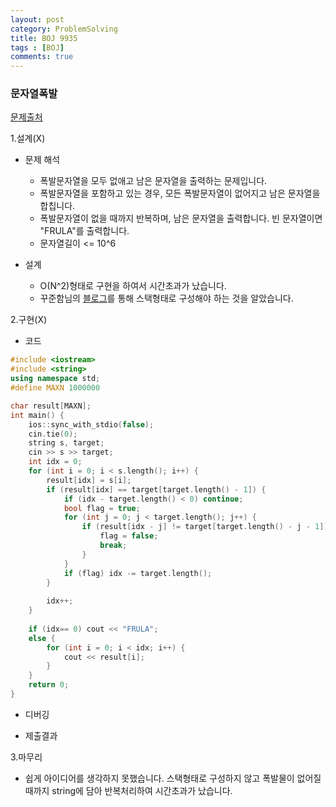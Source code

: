 ```yaml
---
layout: post
category: ProblemSolving
title: BOJ 9935
tags : [BOJ]
comments: true
---
```

### 문자열폭발
[문제출처](https://www.acmicpc.net/problem/9935)

1.설계(X)

  - 문제 해석
  
    - 폭발문자열을 모두 없애고 남은 문자열을 출력하는 문제입니다.
    - 폭발문자열을 포함하고 있는 경우, 모든 폭발문자열이 없어지고 남은 문자열을 합칩니다.
    - 폭발문자열이 없을 때까지 반복하며, 남은 문자열을 출력합니다. 빈 문자열이면 "FRULA"를 출력합니다.
    - 문자열길이 <= 10^6
    
  - 설계
  
    - O(N^2)형태로 구현을 하여서 시간초과가 났습니다.
    - 꾸준함님의 [블로그](https://jaimemin.tistory.com/823)를 통해 스택형태로 구성해야 하는 것을 알았습니다.
    
    
2.구현(X)

  - 코드
  
```cpp
#include <iostream>
#include <string>
using namespace std;
#define MAXN 1000000

char result[MAXN];
int main() {
	ios::sync_with_stdio(false);
	cin.tie(0);
	string s, target;
	cin >> s >> target;
	int idx = 0;
	for (int i = 0; i < s.length(); i++) {
		result[idx] = s[i];
		if (result[idx] == target[target.length() - 1]) {
			if (idx - target.length() < 0) continue;
			bool flag = true;
			for (int j = 0; j < target.length(); j++) {
				if (result[idx - j] != target[target.length() - j - 1]) {
					flag = false;
					break;
				}
			}
			if (flag) idx -= target.length();
		}
		
		idx++;
	}
	
	if (idx== 0) cout << "FRULA";
	else {
		for (int i = 0; i < idx; i++) {
			cout << result[i];
		}
	}
	return 0;
}
```
  - 디버깅
      
  - 제출결과

    

3.마무리

- 쉽게 아이디어를 생각하지 못했습니다. 스택형태로 구성하지 않고 폭발물이 없어질 때까지 string에 담아 반복처리하여 시간초과가 났습니다.
